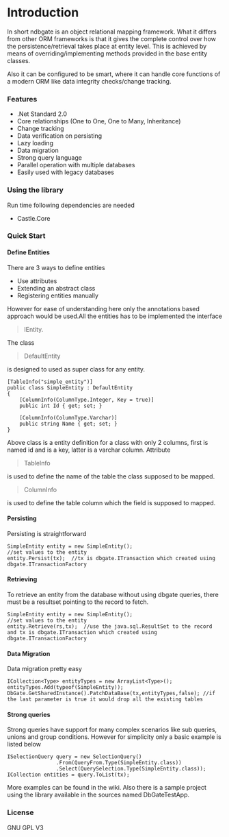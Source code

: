 # Introduction
In short ndbgate is an object relational mapping framework. What it differs from other ORM frameworks is that it gives the complete control over how the persistence/retrieval takes place at entity level. This is achieved by means of overriding/implementing methods provided in the base entity classes. 

Also it can be configured to be smart, where it can handle core functions of a modern ORM like data integrity checks/change tracking. 
 
### Features
* .Net Standard 2.0
* Core relationships (One to One, One to Many, Inheritance)
* Change tracking
* Data verification on persisting
* Lazy loading
* Data migration
* Strong query language
* Parallel operation with multiple databases
* Easily used with legacy databases

### Using the library
Run time following dependencies are needed
* Castle.Core

### Quick Start
#### Define Entities
There are 3 ways to define entities
* Use attributes
* Extending an abstract class
* Registering entities manually

However for ease of understanding here only the annotations based approach would be used.All the entities has to be implemented the interface 
>IEntity.

The class
>DefaultEntity

is designed to used as super class for any entity.

   	[TableInfo("simple_entity")]
	public class SimpleEntity : DefaultEntity
	{
		[ColumnInfo(ColumnType.Integer, Key = true)]
		public int Id { get; set; }

		[ColumnInfo(ColumnType.Varchar)]
		public string Name { get; set; }
	}

Above class is a entity definition for a class with only 2 columns, first is named id and is a key, latter is a varchar column. Attribute
>TableInfo 

is used to define the name of the table the class supposed to be mapped. 
>ColumnInfo

is used to define the table column which the field is supposed to mapped.

#### Persisting
Persisting is straightforward

	SimpleEntity entity = new SimpleEntity();
	//set values to the entity
	entity.Persist(tx);  //tx is dbgate.ITransaction which created using dbgate.ITransactionFactory 

#### Retrieving
To retrieve an entity from the database without using dbgate queries, there must be a resultset pointing to the record to fetch.

	SimpleEntity entity = new SimpleEntity();
	//set values to the entity
	entity.Retrieve(rs,tx);  //use the java.sql.ResultSet to the record and tx is dbgate.ITransaction which created using dbgate.ITransactionFactory

#### Data Migration
Data migration pretty easy

	ICollection<Type> entityTypes = new ArrayList<Type>();
	entityTypes.Add(typeof(SimpleEntity));
	DbGate.GetSharedInstance().PatchDataBase(tx,entityTypes,false); //if the last parameter is true it would drop all the existing tables

#### Strong queries
Strong queries have support for many complex scenarios like sub queries, unions and group conditions. However for simplicity only a basic example is listed below

	ISelectionQuery query = new SelectionQuery()
					.From(QueryFrom.Type(SimpleEntity.class))
					.Select(QuerySelection.Type(SimpleEntity.class));
	ICollection entities = query.ToList(tx);

More examples can be found in the wiki. Also there is a sample project using the library available in the sources named DbGateTestApp.

### License
GNU GPL V3